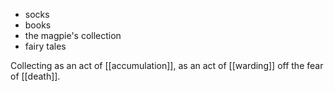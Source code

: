 - socks
- books
- the magpie's collection
- fairy tales

Collecting as an act of [[accumulation]], as an act of [[warding]] off the fear of [[death]].